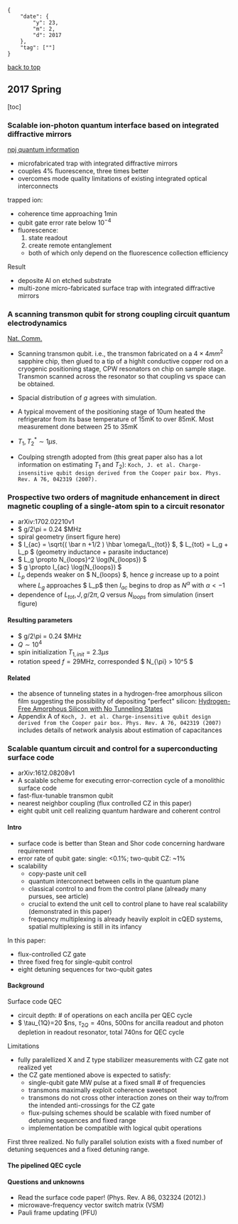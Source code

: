 ﻿

```noteinfo
{
	"date": {
		"y": 23,
		"m": 2,
		"d": 2017
	},
	"tag": [""]
}
```

[back to top](#top)

## 2017 Spring





[toc]


### Scalable ion-photon quantum interface based on integrated diffractive mirrors

[npj quantum information](http://www.nature.com/articles/s41534-017-0006-6)


- microfabricated trap with integrated diffractive mirrors
- couples 4% fluorescence, three times better
- overcomes mode quality limitations of existing integrated optical interconnects

trapped ion:

- coherence time approaching 1min
- qubit gate error rate below $10^{-4}$
- fluorescence:
	1. state readout
	2. create remote entanglement
	- both of which only depend on the fluorescence collection efficiency


Result

- deposite Al on etched substrate
- multi-zone micro-fabricated surface trap with integrated diffractive mirrors













### A scanning transmon qubit for strong coupling circuit quantum electrodynamics

[Nat. Comm.](http://www.nature.com/articles/ncomms2991)


- Scanning transmon qubit. i.e., the transmon fabricated on a $4\times 4 mm^2$ sapphire chip, then glued to a tip of a highlt conductive copper rod on a cryogenic positioning stage, CPW resonators on chip on sample stage. Transmon scanned across the resonator so that coupling vs space can be obtained.


- Spacial distribution of $g$ agrees with simulation.


- A typical movement of the positioning stage of 10um heated the refrigerator from its base temperature of 15mK to over 85mK. Most measurement done between 25 to 35mK


- $T_1, T_2^* \sim 1\mu s$.


- Coulping strength adopted from (this great paper also has a lot information on estimating $T_1$ and $T_2$): `Koch, J. et al. Charge-insensitive qubit design derived from the Cooper pair box. Phys. Rev. A 76, 042319 (2007).`













### Prospective two orders of magnitude enhancement in direct magnetic coupling of a single-atom spin to a circuit resonator


- arXiv:1702.02210v1
- $ g/2\pi = 0.24 $MHz
- spiral geometry (insert figure here)
- $ I_{ac} = \sqrt{( \bar n +1/2 ) \hbar \omega/L_{tot}} $, $ L_{tot} = L_g + L_p $ (geometry inductance + parasite inductance)
- $ L_g \propto N_{loops}^2 \log(N_{loops}) $
- $ g \propto I_{ac} \log(N_{loops}) $
- $L_p$ depends weaker on $ N_{loops} $, hence $g$ increase up to a point where $L_g$ approaches $ L_p$ then $I_{ac}$ begins to drop as $N^\alpha$ with $\alpha < -1$
- dependence of $L_{tot}, J, g/2\pi, Q$ versus $N_{loops}$ from simulation (insert figure)

#### Resulting parameters
- $ g/2\pi = 0.24 $MHz
- $Q \sim 10^4$
- spin initialization $T_{1,init}=2.3\mu s$
- rotation speed $f = 29$MHz, corresponded $ N_{\pi} > 10^5 $



#### Related
- the absence of tunneling states
in a hydrogen-free amorphous silicon film suggesting the
possibility of depositing "perfect" silicon: [Hydrogen-Free Amorphous Silicon with No Tunneling States](http://journals.aps.org/prl/abstract/10.1103/PhysRevLett.113.025503)
- Appendix A of `Koch, J. et al. Charge-insensitive qubit design derived from the Cooper pair box. Phys. Rev. A 76, 042319 (2007)` includes details of network analysis about estimation of capacitances











### Scalable quantum circuit and control for a superconducting surface code


- arXiv:1612.08208v1
- A scalable scheme for executing error-correction cycle of a monolithic surface code
- fast-flux-tunable transmon qubit
- nearest neighbor coupling (flux controlled CZ in this paper)
- eight qubit unit cell realizing quantum hardware and coherent control

#### Intro
- surface code is better than Stean and Shor code concerning hardware requirement
- error rate of qubit gate: single: <0.1%; two-qubit CZ: ~1%
- scalability
	- copy-paste unit cell
	- quantum interconnect between cells in the quantum plane
	- classical control to and from the control plane (already many pursues, see article)
	- crucial to extend the unit cell to control plane to have real scalability (demonstrated in this paper)
	- frequency multiplexing is already heavily exploit in cQED systems, spatial multiplexing is still in its infancy



In this paper:
- flux-controlled CZ gate
- three fixed freq for single-qubit control
- eight detuning sequences for two-qubit gates

#### Background

Surface code QEC
- circuit depth: \# of operations on each ancilla per QEC cycle
- $ \tau_{1Q}=20 $ns, $\tau_{2Q}=40$ns, 500ns for ancilla readout and photon depletion in readout resonator, total 740ns for QEC cycle



Limitations
- fully paralellized X and Z type stabilizer measurements with CZ gate not realized yet
- the CZ gate mentioned above is expected to satisfy:
	- single-qubit gate MW pulse at a fixed small \# of frequencies
	- transmons maximally exploit coherence sweetspot
	- transmons do not cross other interaction zones on their way to/from the intended anti-crossings for the CZ gate
	- flux-pulsing schemes should be scalable with fixed number of detuning sequences and fixed range
	- implementation be compatible with logical qubit operations



First three realized. No fully parallel solution exists with a fixed number
of detuning sequences and a fixed detuning range.

#### The pipelined QEC cycle

#### Questions and unknowns
- Read the surface code paper! (Phys. Rev. A 86, 032324 (2012).)
- microwave-frequency vector switch matrix (VSM)
- Pauli frame updating (PFU)








